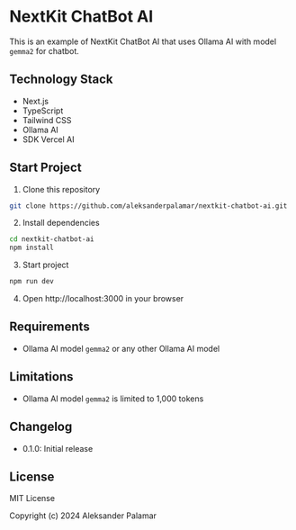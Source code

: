 # NextKit ChatBot AI

This is an example of NextKit ChatBot AI that uses Ollama AI with model `gemma2` for chatbot.

## Technology Stack

- Next.js
- TypeScript
- Tailwind CSS
- Ollama AI
- SDK Vercel AI

## Start Project

1. Clone this repository
```bash
git clone https://github.com/aleksanderpalamar/nextkit-chatbot-ai.git
```

2. Install dependencies
```bash
cd nextkit-chatbot-ai
npm install
```

3. Start project
```bash
npm run dev
```

4. Open http://localhost:3000 in your browser

## Requirements

- Ollama AI model `gemma2` or any other Ollama AI model

## Limitations

- Ollama AI model `gemma2` is limited to 1,000 tokens

## Changelog

- 0.1.0: Initial release

## License

MIT License

Copyright (c) 2024 Aleksander Palamar